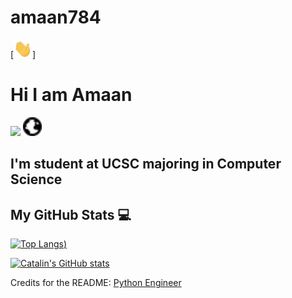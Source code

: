 # amaan784

[<img src="https://raw.githubusercontent.com/ABSphreak/ABSphreak/master/gifs/Hi.gif" width="30px">]

# Hi I am Amaan

[<img height="30" src = "https://www.oiml.org/en/ressources/logos/linkedin-icon-small.png/@@images/image.png">][linkedin] 
[<img height="30" src="https://raw.githubusercontent.com/iconic/open-iconic/master/svg/globe.svg" />][website]

## I'm student at UCSC majoring in Computer Science

[website]: https://amaan784.github.io/
[linkedin]: https://www.linkedin.com/in/amaansheikh21/


## My GitHub Stats 💻
[![Top Langs](https://github-readme-stats.vercel.app/api/top-langs/?username=amaan784&theme=dracula))](https://github.com/anuraghazra/github-readme-stats)

[![Catalin's GitHub stats](https://github-readme-stats.vercel.app/api?username=amaan784&theme=dracula)](https://github.com/anuraghazra/github-readme-stats)


Credits for the README: [Python Engineer](https://github.com/python-engineer)
